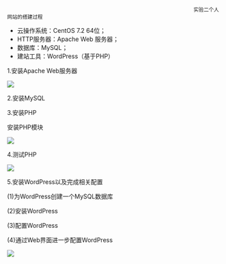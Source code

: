                                                                  实验二个人网站的搭建过程

- 云操作系统：CentOS 7.2 64位；
- HTTP服务器：Apache Web 服务器；
- 数据库：MySQL；
- 建站工具：WordPress（基于PHP）

1.安装Apache Web服务器

![](H:\CloudComputing\test2\images\8.png)

2.安装MySQL

3.安装PHP

安装PHP模块

![](H:\CloudComputing\test2\images\9.png)

4.测试PHP

![](H:\CloudComputing\test2\images\10.png)

5.安装WordPress以及完成相关配置

(1)为WordPress创建一个MySQL数据库

(2)安装WordPress

(3)配置WordPress

(4)通过Web界面进一步配置WordPress

![](H:\CloudComputing\test2\images\11.png)